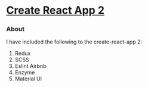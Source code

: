 # [Create React App 2](https://github.com/facebookincubator/create-react-app)

### About

I have included the following to the create-react-app 2:

1. Redux
2. SCSS
3. Eslint Airbnb
4. Enzyme
5. Material UI
